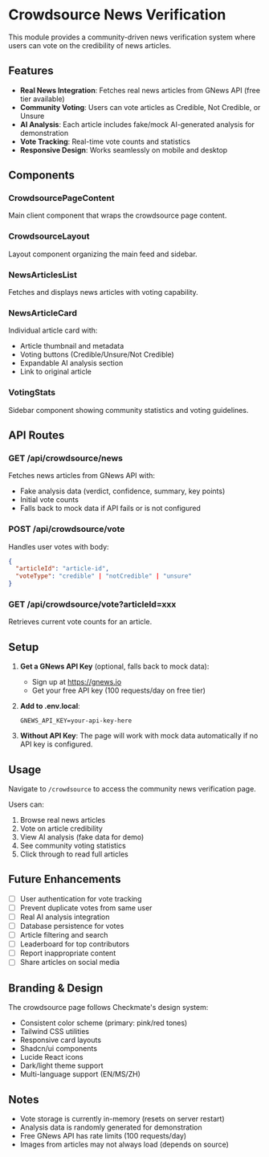 # Crowdsource News Verification

This module provides a community-driven news verification system where users can vote on the credibility of news articles.

## Features

- **Real News Integration**: Fetches real news articles from GNews API (free tier available)
- **Community Voting**: Users can vote articles as Credible, Not Credible, or Unsure
- **AI Analysis**: Each article includes fake/mock AI-generated analysis for demonstration
- **Vote Tracking**: Real-time vote counts and statistics
- **Responsive Design**: Works seamlessly on mobile and desktop

## Components

### CrowdsourcePageContent
Main client component that wraps the crowdsource page content.

### CrowdsourceLayout
Layout component organizing the main feed and sidebar.

### NewsArticlesList
Fetches and displays news articles with voting capability.

### NewsArticleCard
Individual article card with:
- Article thumbnail and metadata
- Voting buttons (Credible/Unsure/Not Credible)
- Expandable AI analysis section
- Link to original article

### VotingStats
Sidebar component showing community statistics and voting guidelines.

## API Routes

### GET /api/crowdsource/news
Fetches news articles from GNews API with:
- Fake analysis data (verdict, confidence, summary, key points)
- Initial vote counts
- Falls back to mock data if API fails or is not configured

### POST /api/crowdsource/vote
Handles user votes with body:
```json
{
  "articleId": "article-id",
  "voteType": "credible" | "notCredible" | "unsure"
}
```

### GET /api/crowdsource/vote?articleId=xxx
Retrieves current vote counts for an article.

## Setup

1. **Get a GNews API Key** (optional, falls back to mock data):
   - Sign up at https://gnews.io
   - Get your free API key (100 requests/day on free tier)
   
2. **Add to .env.local**:
   ```
   GNEWS_API_KEY=your-api-key-here
   ```

3. **Without API Key**: 
   The page will work with mock data automatically if no API key is configured.

## Usage

Navigate to `/crowdsource` to access the community news verification page.

Users can:
1. Browse real news articles
2. Vote on article credibility
3. View AI analysis (fake data for demo)
4. See community voting statistics
5. Click through to read full articles

## Future Enhancements

- [ ] User authentication for vote tracking
- [ ] Prevent duplicate votes from same user
- [ ] Real AI analysis integration
- [ ] Database persistence for votes
- [ ] Article filtering and search
- [ ] Leaderboard for top contributors
- [ ] Report inappropriate content
- [ ] Share articles on social media

## Branding & Design

The crowdsource page follows Checkmate's design system:
- Consistent color scheme (primary: pink/red tones)
- Tailwind CSS utilities
- Responsive card layouts
- Shadcn/ui components
- Lucide React icons
- Dark/light theme support
- Multi-language support (EN/MS/ZH)

## Notes

- Vote storage is currently in-memory (resets on server restart)
- Analysis data is randomly generated for demonstration
- Free GNews API has rate limits (100 requests/day)
- Images from articles may not always load (depends on source)

